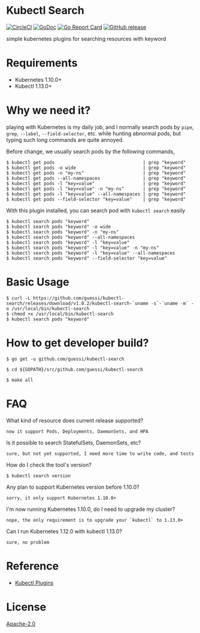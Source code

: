 # Kubectl Search

[![CircleCI](https://circleci.com/gh/guessi/kubectl-search.svg?style=svg)](https://circleci.com/gh/guessi/kubectl-search)
[![GoDoc](https://godoc.org/github.com/guessi/kubectl-search?status.svg)](https://godoc.org/github.com/guessi/kubectl-search)
[![Go Report Card](https://goreportcard.com/badge/github.com/guessi/kubectl-search)](https://goreportcard.com/report/github.com/guessi/kubectl-search)
[![GitHub release](https://img.shields.io/github/release/guessi/kubectl-search.svg)](https://github.com/guessi/kubectl-search/releases/latest)

simple kubernetes plugins for searching resources with keyword

# Requirements

- Kubernetes 1.10.0+
- Kubectl 1.13.0+

# Why we need it?

playing with Kubernetes is my daily job, and I normally search pods by `pipe`,
`grep`, `--label`, `--field-selector`, etc. while hunting abnormal pods, but
typing such long commands are quite annoyed.

Before change, we usually search pods by the following commands,

    $ kubectl get pods                                 | grep "keyword"
    $ kubectl get pods -o wide                         | grep "keyword"
    $ kubectl get pods -n "my-ns"                      | grep "keyword"
    $ kubectl get pods --all-namespaces                | grep "keyword"
    $ kubectl get pods -l "key=value"                  | grep "keyword"
    $ kubectl get pods -l "key=value" -n "my-ns"       | grep "keyword"
    $ kubectl get pods -l "key=value" --all-namespaces | grep "keyword"
    $ kubectl get pods --field-selector "key=value"    | grep "keyword"

With this plugin installed, you can search pod with `kubectl search` easily

    $ kubectl search pods "keyword"
    $ kubectl search pods "keyword" -o wide
    $ kubectl search pods "keyword" -n "my-ns"
    $ kubectl search pods "keyword" --all-namespaces
    $ kubectl search pods "keyword" -l "key=value"
    $ kubectl search pods "keyword" -l "key=value" -n "my-ns"
    $ kubectl search pods "keyword" -l "key=value" --all-namespaces
    $ kubectl search pods "keyword" --field-selector "key=value"

# Basic Usage

    $ curl -L https://github.com/guessi/kubectl-search/releases/download/v1.0.2/kubectl-search-`uname -s`-`uname -m` -o /usr/local/bin/kubectl-search
    $ chmod +x /usr/local/bin/kubectl-search
    $ kubectl search pods "keyword"

# How to get developer build?

    $ go get -u github.com/guessi/kubectl-search

    $ cd ${GOPATH}/src/github.com/guessi/kubectl-search

    $ make all

# FAQ

What kind of resource does current release supported?

    now it support Pods, Deployments, DaemonSets, and HPA

Is it possible to search StatefulSets, DaemonSets, etc?

    sure, but not yet supported, I need more time to write code, and tests

How do I check the tool's version?

    $ kubectl search version

Any plan to support Kubernetes version before 1.10.0?

    sorry, it only support Kubernetes 1.10.0+

I'm now running Kubernetes 1.10.0, do I need to upgrade my cluster?

    nope, the only requirement is to upgrade your `kubectl` to 1.13.0+

Can I run Kubernetes 1.12.0 with kubectl 1.13.0?

    sure, no problem

# Reference

- [Kubectl Plugins](https://kubernetes.io/docs/tasks/extend-kubectl/kubectl-plugins/)

# License

[Apache-2.0](LICENSE)
